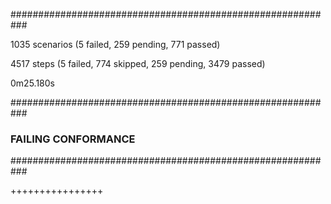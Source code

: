 
###########################################################

1035 scenarios (5 failed, 259 pending, 771 passed)

4517 steps (5 failed, 774 skipped, 259 pending, 3479 passed)

0m25.180s


###########################################################
### FAILING CONFORMANCE
###########################################################



++++++++++++++++
